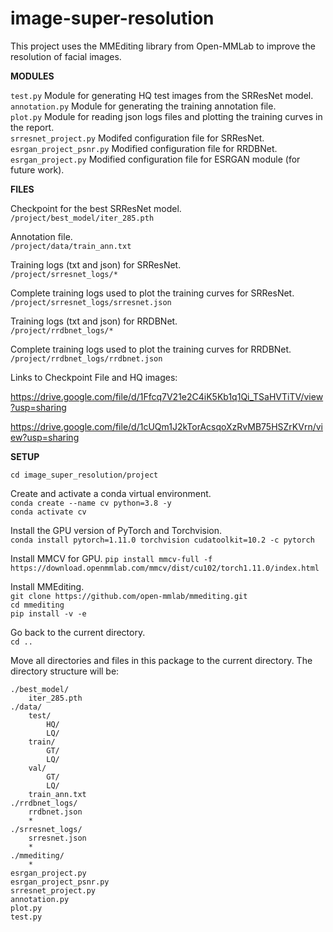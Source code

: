 # image-super-resolution

This project uses the MMEditing library from Open-MMLab to improve the resolution of facial images.

**MODULES**

`test.py` Module for generating HQ test images from the SRResNet model.  
`annotation.py` Module for generating the training annotation file.  
`plot.py` Module for reading json logs files and plotting the training curves in the report.  
`srresnet_project.py` Modifed configuration file for SRResNet.  
`esrgan_project_psnr.py` Modified configuration file for RRDBNet.  
`esrgan_project.py` Modified configuration file for ESRGAN module (for future work).  

**FILES**  
   
Checkpoint for the best SRResNet model.  
`/project/best_model/iter_285.pth` 

Annotation file.  
`/project/data/train_ann.txt` 			

Training logs (txt and json) for SRResNet.  
`/project/srresnet_logs/*`

Complete training logs used to plot the training curves for SRResNet.			
`/project/srresnet_logs/srresnet.json`		

Training logs (txt and json) for RRDBNet.  
`/project/rrdbnet_logs/*`

Complete training logs used to plot the training curves for RRDBNet.  			
`/project/rrdbnet_logs/rrdbnet.json`		
 

Links to Checkpoint File and HQ images:  

https://drive.google.com/file/d/1Ffcq7V21e2C4iK5Kb1q1Qi_TSaHVTiTV/view?usp=sharing  

https://drive.google.com/file/d/1cUQm1J2kTorAcsqoXzRvMB75HSZrKVrn/view?usp=sharing


**SETUP**

`cd image_super_resolution/project`

Create and activate a conda virtual environment.  
`conda create --name cv python=3.8 -y`  
`conda activate cv`

Install the GPU version of PyTorch and Torchvision.  
`conda install pytorch=1.11.0 torchvision cudatoolkit=10.2 -c pytorch`

Install MMCV for GPU.
`pip install mmcv-full -f https://download.openmmlab.com/mmcv/dist/cu102/torch1.11.0/index.html`  

Install MMEditing.  
`git clone https://github.com/open-mmlab/mmediting.git`  
`cd mmediting`  
`pip install -v -e`  

Go back to the current directory.  
`cd ..`

Move all directories and files in this package to the current directory.
The directory structure will be:

```
./best_model/
	iter_285.pth
./data/
	test/
		HQ/
		LQ/
	train/
		GT/
		LQ/
	val/
		GT/
		LQ/
	train_ann.txt
./rrdbnet_logs/
	rrdbnet.json
	*
./srresnet_logs/
	srresnet.json
	*
./mmediting/
	*
esrgan_project.py
esrgan_project_psnr.py
srresnet_project.py
annotation.py
plot.py
test.py
```
